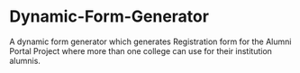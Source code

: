 # Dynamic-Form-Generator
A dynamic form generator which generates Registration form for the Alumni Portal Project where more than one college can use for their institution alumnis.
